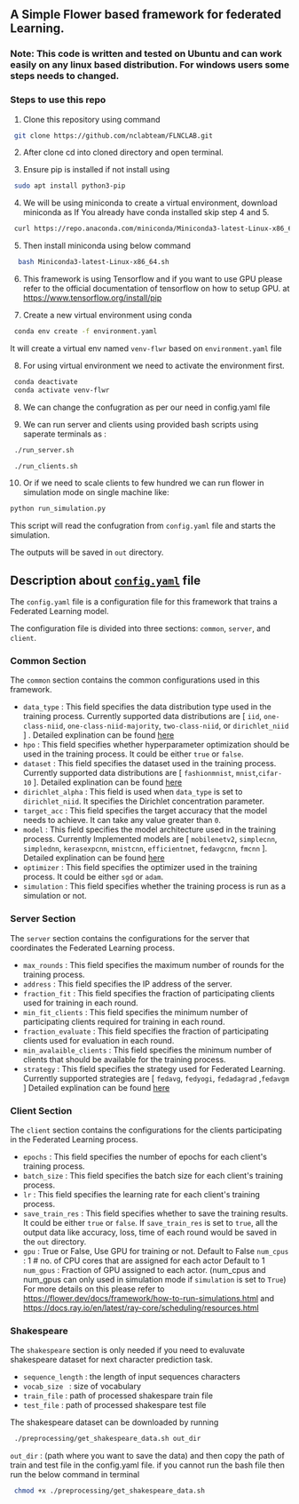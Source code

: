 ## A Simple Flower based framework for federated Learning.

### Note: This code is written and tested on Ubuntu and can work easily on any linux based distribution. For windows users some steps needs to changed.

### Steps to use this repo

1. Clone this repository using command
```bash
 git clone https://github.com/nclabteam/FLNCLAB.git
```
2. After clone cd into cloned directory and open terminal.

3. Ensure pip is installed if not install using
```bash
 sudo apt install python3-pip
```

4. We will be using miniconda to create a virtual environment, download miniconda as
If You already have conda installed skip step 4 and 5.

```bash
 curl https://repo.anaconda.com/miniconda/Miniconda3-latest-Linux-x86_64.sh -o Miniconda3-latest-Linux-x86_64.sh
```
5. Then install miniconda using below command
```bash
  bash Miniconda3-latest-Linux-x86_64.sh
```
6. This framework is using Tensorflow and if you want to use GPU please refer to the official documentation of tensorflow on how to setup GPU.
at https://www.tensorflow.org/install/pip

7. Create a new virtual environment using conda
```bash
 conda env create -f environment.yaml
```
It will create a virtual env named `venv-flwr` based on `environment.yaml` file

8. For using virtual environment we need to activate the environment first.
```bash
 conda deactivate
 conda activate venv-flwr
```
8. We can change the confugration as per our need in config.yaml file

9. We can run server and clients using provided bash scripts using saperate terminals as :
```bash
 ./run_server.sh
```

```bash
 ./run_clients.sh
```
10. Or if we need to scale clients to few hundred we can run flower in simulation mode on single machine like:
```bash
python run_simulation.py
```
  This script will read the confugration from `config.yaml` file and starts the simulation.

  The outputs will be saved in `out` directory.


## Description about  [`config.yaml`](/config.yaml) file
The `config.yaml` file is a configuration file for this framework that trains a Federated Learning model.

The configuration file is divided into three sections: `common`, `server`, and `client`.

### Common Section
The `common` section contains the common configurations used in this framework. 

- `data_type` : This field specifies the data distribution type used in the training process. Currently supported data distributions are [ `iid`, `one-class-niid`, `one-class-niid-majority`, `two-class-niid`, or `dirichlet_niid` ] . Detailed explination can be found [here](./docs/data_distribution.md)
- `hpo` : This field specifies whether hyperparameter optimization should be used in the training process. It could be either `true` or `false`.
- `dataset` : This field specifies the dataset used in the training process. Currently supported data distributions are [ `fashionmnist`, `mnist`,`cifar-10` ]. Detailed explination can be found [here](./docs/datasets.md)
- `dirichlet_alpha` : This field is used when `data_type` is set to `dirichlet_niid`. It specifies the Dirichlet concentration parameter.
- `target_acc` : This field specifies the target accuracy that the model needs to achieve. It can take any value greater than `0`.
- `model` : This field specifies the model architecture used in the training process. Currently Implemented models are [  `mobilenetv2`, `simplecnn`, `simplednn`, `kerasexpcnn`, `mnistcnn`, `efficientnet`, `fedavgcnn`, `fmcnn` ]. Detailed explination can be found [here](./docs/models.md)
- `optimizer` : This field specifies the optimizer used in the training process. It could be either `sgd` or `adam`.
- `simulation` : This field specifies whether the training process is run as a simulation or not.

### Server Section
The `server` section contains the configurations for the server that coordinates the Federated Learning process.

- `max_rounds` : This field specifies the maximum number of rounds for the training process.
- `address` : This field specifies the IP address of the server.
- `fraction_fit` : This field specifies the fraction of participating clients used for training in each round.
- `min_fit_clients` : This field specifies the minimum number of participating clients required for training in each round.
- `fraction_evaluate` : This field specifies the fraction of participating clients used for evaluation in each round.
- `min_avalaible_clients` : This field specifies the minimum number of clients that should be available for the training process.
- `strategy` : This field specifies the strategy used for Federated Learning. Currently supported strategies are [ `fedavg`, `fedyogi`, `fedadagrad` ,`fedavgm` ] Detailed explination can be found [here](./docs/strategies.md)

### Client Section
The `client` section contains the configurations for the clients participating in the Federated Learning process.

- `epochs` : This field specifies the number of epochs for each client's training process.
- `batch_size` : This field specifies the batch size for each client's training process.
- `lr` : This field specifies the learning rate for each client's training process.
- `save_train_res` : This field specifies whether to save the training results. It could be either `true` or `false`.
If `save_train_res` is set to `true`, all the output data like accuracy, loss, time of each round would be saved in the `out` directory.
- `gpu` : True or False, Use GPU for training or not. Default to False
  `num_cpus` : 1  # no. of CPU cores that are assigned for each actor Default to 1
  `num_gpus` : Fraction of GPU assigned to each actor. (num_cpus and num_gpus can only used in simulation mode if `simulation` is set to `True`) For more details on this please refer to https://flower.dev/docs/framework/how-to-run-simulations.html and https://docs.ray.io/en/latest/ray-core/scheduling/resources.html

### Shakespeare
The `shakespeare` section is only needed if you need to evaluvate shakespeare dataset for next character prediction task.

- `sequence_length` : the length of input sequences characters
- `vocab_size ` : size of vocabulary
- `train_file` : path of processed shakespare train file
- `test_file` : path of processed shakespare test file

The shakespeare dataset can be downloaded by running 
```bash
 ./preprocessing/get_shakespeare_data.sh out_dir
```
 `out_dir` : (path where you want to save the data) and then copy the path of train and test file in the config.yaml file.
if you cannot run the bash file then run the below command in terminal
```bash
 chmod +x ./preprocessing/get_shakespeare_data.sh
```

